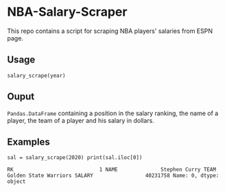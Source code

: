 # NBA-Salary-Scraper
This repo contains a script for scraping NBA players' salaries from ESPN page.

## Usage

`
salary_scrape(year)
`

## Ouput

`Pandas.DataFrame` containing a position in the salary ranking, the name of a player, the team of a player and his salary in dollars.


## Examples

`
sal = salary_scrape(2020)
print(sal.iloc[0])
`

`
RK                            1
NAME              Stephen Curry
TEAM      Golden State Warriors
SALARY                 40231758
Name: 0, dtype: object
`

